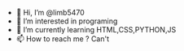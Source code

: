 - 👋 Hi, I’m @limb5470
- 👀 I’m interested in programing
- 🌱 I’m currently learning HTML,CSS,PYTHON,JS
- 📫 How to reach me ? Can't

<!---
MasterGun2006/MasterGun2006 is a ✨ special ✨ repository because its `README.md` (this file) appears on your GitHub profile.
You can click the Preview link to take a look at your changes.
--->
